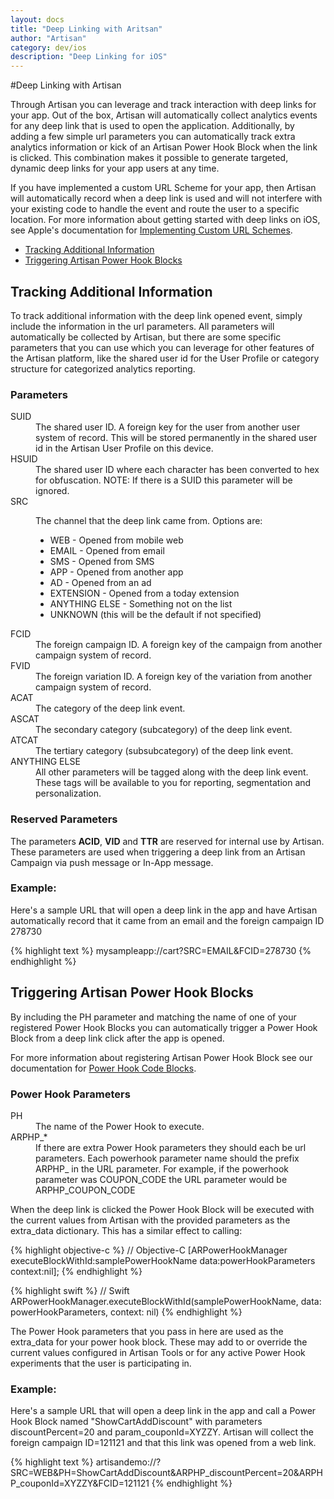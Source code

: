 ```yaml
---
layout: docs
title: "Deep Linking with Aritsan"
author: "Artisan"
category: dev/ios
description: "Deep Linking for iOS"
---
```


#Deep Linking with Artisan

Through Artisan you can leverage and track interaction with deep links for your app. Out of the box, Artisan will automatically collect analytics events for any deep link that is used to open the application. Additionally, by adding a few simple url parameters you can automatically track extra analytics information or kick of an Artisan Power Hook Block when the link is clicked. This combination makes it possible to generate targeted, dynamic deep links for your app users at any time.

If you have implemented a custom URL Scheme for your app, then Artisan will automatically record when a deep link is used and will not interfere with your existing code to handle the event and route the user to a specific location. For more information about getting started with deep links on iOS, see Apple's documentation for <a href="https://developer.apple.com/library/ios/documentation/iPhone/Conceptual/iPhoneOSProgrammingGuide/Inter-AppCommunication/Inter-AppCommunication.html#//apple_ref/doc/uid/TP40007072-CH6-SW1">Implementing Custom URL Schemes</a>.

<ul>
  <li><a href="#additional-information">Tracking Additional Information</a></li>
  <li><a href="#power-hooks">Triggering Artisan Power Hook Blocks</a></li>
</ul>

<div id="additional-information"></div>

## Tracking Additional Information

To track additional information with the deep link opened event, simply include the information in the url parameters. All parameters will automatically be collected by Artisan, but there are some specific parameters that you can use which you can leverage for other features of the Artisan platform, like the shared user id for the User Profile or category structure for categorized analytics reporting.

### Parameters

<dt>SUID</dt>
<dd>The shared user ID. A foreign key for the user from another user system of record. This will be stored permanently in the shared user id in the Artisan User Profile on this device.</dd>

<dt>HSUID</dt>
<dd>The shared user ID where each character has been converted to hex for obfuscation. NOTE: If there is a SUID this parameter will be ignored.</dd>

<dt>SRC</dt>
<dd>
  <p>The channel that the deep link came from. Options are:</p>
  <ul>
  <li>WEB - Opened from mobile web</li>
  <li>EMAIL - Opened from email</li>
  <li>SMS - Opened from SMS</li>
  <li>APP - Opened from another app</li>
  <li>AD - Opened from an ad</li>
  <li>EXTENSION - Opened from a today extension</li>
  <li>ANYTHING ELSE - Something not on the list</li>
  <li>UNKNOWN (this will be the default if not specified)</li>
  </ul>
</dd>

<dt>FCID</dt>
<dd>The foreign campaign ID. A foreign key of the campaign from another campaign system of record.</dd>

<dt>FVID</dt>
<dd>The foreign variation ID. A foreign key of the variation from another campaign system of record.</dd>

<dt>ACAT</dt>
<dd>The category of the deep link event.</dd>

<dt>ASCAT</dt>
<dd>The secondary category (subcategory) of the deep link event.</dd>

<dt>ATCAT</dt>
<dd>The tertiary category (subsubcategory) of the deep link event.</dd>

<dt>ANYTHING ELSE</dt>
<dd>All other parameters will be tagged along with the deep link event. These tags will be available to you for reporting, segmentation and personalization.</dd>

### Reserved Parameters

<div class="note note-important">
  <p>The parameters <strong>ACID</strong>, <strong>VID</strong> and <strong>TTR</strong> are reserved for internal use by Artisan. These parameters are used when triggering a deep link from an Artisan Campaign via push message or In-App message.</p>
</div>

### Example:

Here's a sample URL that will open a deep link in the app and have Artisan automatically record that it came from an email and the foreign campaign ID 278730

{% highlight text %}
mysampleapp://cart?SRC=EMAIL&FCID=278730
{% endhighlight %}

<div id="power-hooks"></div>

## Triggering Artisan Power Hook Blocks

By including the PH parameter and matching the name of one of your registered Power Hook Blocks you can automatically trigger a Power Hook Block from a deep link click after the app is opened.

For more information about registering Artisan Power Hook Block see our documentation for <a href="/dev/ios/power-hooks/#code-blocks">Power Hook Code Blocks</a>.

### Power Hook Parameters

<dt>PH</dt>
<dd>The name of the Power Hook to execute.</dd>
<dt>ARPHP_*</dt>
<dd>If there are extra Power Hook parameters they should each be url parameters. Each powerhook parameter name should the prefix ARPHP_ in the URL parameter. For example, if the powerhook parameter was COUPON_CODE the URL parameter would be ARPHP_COUPON_CODE</dd>

When the deep link is clicked the Power Hook Block will be executed with the current values from Artisan with the provided parameters as the extra_data dictionary. This has a similar effect to calling:

{% highlight objective-c %}
// Objective-C
[ARPowerHookManager executeBlockWithId:samplePowerHookName data:powerHookParameters context:nil];
{% endhighlight %}

{% highlight swift %}
// Swift
ARPowerHookManager.executeBlockWithId(samplePowerHookName, data: powerHookParameters, context: nil)
{% endhighlight %}

<div class="note note-important">
  <p>The Power Hook parameters that you pass in here are used as the extra_data for your power hook block. These may add to or override the current values configured in Artisan Tools or for any active Power Hook experiments that the user is participating in.</p>
</div>

### Example:

Here's a sample URL that will open a deep link in the app and call a Power Hook Block named "ShowCartAddDiscount" with parameters discountPercent=20 and param_couponId=XYZZY. Artisan will collect the foreign campaign ID=121121 and that this link was opened from a web link.

{% highlight text %}
artisandemo://?SRC=WEB&PH=ShowCartAddDiscount&ARPHP_discountPercent=20&ARPHP_couponId=XYZZY&FCID=121121
{% endhighlight %}
